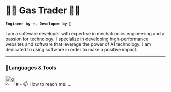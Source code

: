  # 👨‍💻 Gas Trader 👨‍🚀
**`Engineer by ☀️, Developer by 🌙`**

I am a software developer with expertise in mechatronics engineering and a passion for technology. I specialize in developing high-performance websites and software that leverage the power of AI technology. I am dedicated to using software in order to make a positive impact.

---

### 🧰Languages & Tools

<img align="left" alt="go" width="30px" style="pardding-right:10px;" src="https://cdn.jsdelivr.net/gh/devicons/devicon/icons/go/go-original-wordmark.svg" />
<br />
#
- 📫 How to reach me: ...
 
